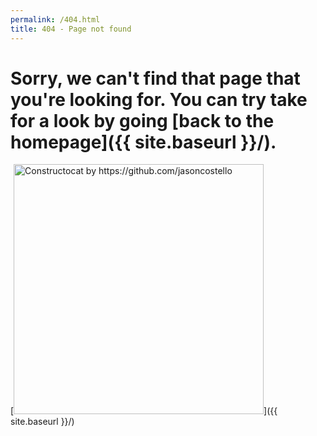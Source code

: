```yaml
---
permalink: /404.html
title: 404 - Page not found
---
```


<h1>
Sorry, we can't find that page that you're looking for. You can try take for a look by going [back to the homepage]({{ site.baseurl }}/).
</h1>

[<img src="{{ site.baseurl }}/images/404.jpg" alt="Constructocat by https://github.com/jasoncostello" style="width: 400px;"/>]({{ site.baseurl }}/)
